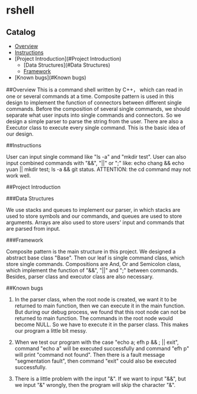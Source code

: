 # rshell

## Catalog
* [Overview](#Overview)
* [Instructions](#Instructions)
* [Project Introduction](#Project Introduction)
  * [Data Structures](#Data Structures)
  * [Framework](#Framework)
* [Known bugs](#Known bugs)

<a name="Overview"></a>
##Overview
This is a command shell written by C++， which can read in one or several commands at a time. Composite pattern is used in this design to implement the function of connectors between different single commands. Before the composition of several single commands, we should separate what user inputs into single commands and connectors. So we design a simple parser to parse the string from the user. There are also a Executor class to execute every single command. This is the basic idea of our design.

<a name="Instrcutions"></a>
##Instructions

User can input single command like "ls -a" and "mkdir test". User can also input combined commands with "&&", "||" or ";" like: echo chang && echo yuan || mkdir test; ls -a && git status. ATTENTION: the cd command may not work well.

<a name="Project Introduction"></a>
##Project Introduction

<a name="Data Structures"></a>
###Data Structures

We use stacks and queues to implement our parser, in which stacks are used to store symbols and our commands, and queues are used to store arguments. Arrays are also used to store users' input and commands that are parsed from input.

<a name="Framework"></a>
###Framework

Composite pattern is the main structure in this project. We designed a abstract base class "Base". Then our leaf is single command class, which store single commands. Compositions are And, Or and Semicolon class, which implement the function of "&&", "||" and ";" between commands. Besides, parser class and executor class are also necessary.

<a name="Known bugs"></a>
##Known bugs

1. In the parser class, when the root node is created, we want it to be returned to main function, then we can execute it in the main function. But during our debug process, we found that this root node can not be returned to main function. The commands in the root node would become NULL. So we have to execute it in the parser class. This makes our program a little bit messy.

2. When we test our program with the case "echo a; efh p && ; || exit", command "echo a" will be executed successfully and command "efh p" will print "command not found". Then there is a fault message "segmentation fault", then command "exit" could also be executed successfully.

3. There is a little problem with the input "&". If we want to input "&&", but we input "&" wrongly, then the program will skip the character "&".
